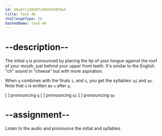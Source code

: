```yaml
---
id: 68a47c236487c064936929a4
title: Task 46
challengeType: 24
dashedName: task-46
---
```


<!--SPEAKING-->

<!-- (Audio) A: q, qi, qu -->

# --description--

The initial `q` is pronounced by placing the tip of your tongue against the roof of your mouth, just behind your upper front teeth. It's similar to the English "ch" sound in "cheese" but with more aspiration.

When `q` combines with the finals `i`, and `ü`, you get the syllables: `qi` and `qu`. Note that `ü` is written as `u` after `q`.

[ ] pronouncing `q`
[ ] pronouncing `qi`
[ ] pronouncing `qu`

# --assignment--

Listen to the audio and pronounce the initial and syllables.
